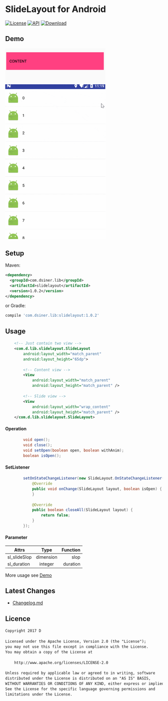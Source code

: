 # SlideLayout for Android

[![License](https://img.shields.io/badge/license-Apache%202-green.svg)](https://www.apache.org/licenses/LICENSE-2.0)
[![API](https://img.shields.io/badge/API-9%2B-green.svg?style=flat)](https://android-arsenal.com/api?level=9)
[![Download](https://api.bintray.com/packages/dsiner/maven/slidelayout/images/download.svg) ](https://bintray.com/dsiner/maven/slidelayout/_latestVersion)

## Demo
<img src="https://github.com/Dsiner/Resouce/blob/master/lib/SlideLayout/slidelayout.gif" width="320" alt="Screenshot"/>
<img src="https://github.com/Dsiner/Resouce/blob/master/lib/SlideLayout/slidelayout01.gif" width="320" alt="Screenshot"/>

## Setup
Maven:
```xml
<dependency>
  <groupId>com.dsiner.lib</groupId>
  <artifactId>slidelayout</artifactId>
  <version>1.0.2</version>
</dependency>
```
or Gradle:
```groovy
compile 'com.dsiner.lib:slidelayout:1.0.2'
```

## Usage
```xml
    <!-- Just contain two view -->
    <com.d.lib.slidelayout.SlideLayout
        android:layout_width="match_parent"
        android:layout_height="65dp">

        <!-- Content view -->
        <View
            android:layout_width="match_parent"
            android:layout_height="match_parent" />

        <!-- Slide view -->
        <View
            android:layout_width="wrap_content"
            android:layout_height="match_parent" />
    </com.d.lib.slidelayout.SlideLayout>
```

#### Operation
```java
        void open();
        void close();
        void setOpen(boolean open, boolean withAnim);
        boolean isOpen();
```

#### SetListener
```java
        setOnStateChangeListener(new SlideLayout.OnStateChangeListener() {
            @Override
            public void onChange(SlideLayout layout, boolean isOpen) {
            }

            @Override
            public boolean closeAll(SlideLayout layout) {
                return false;
            }
        });
```

#### Parameter
| Attrs        | Type           | Function  |
| ------------- |:-------------:| -----:|
| sl_slideSlop      | dimension | slop |
| sl_duration      | integer      |   duration |

More usage see [Demo](app/src/main/java/com/d/slidelayout/MainActivity.java)

## Latest Changes
- [Changelog.md](CHANGELOG.md)

## Licence

```txt
Copyright 2017 D

Licensed under the Apache License, Version 2.0 (the "License");
you may not use this file except in compliance with the License.
You may obtain a copy of the License at

    http://www.apache.org/licenses/LICENSE-2.0

Unless required by applicable law or agreed to in writing, software
distributed under the License is distributed on an "AS IS" BASIS,
WITHOUT WARRANTIES OR CONDITIONS OF ANY KIND, either express or implied.
See the License for the specific language governing permissions and
limitations under the License.
```
